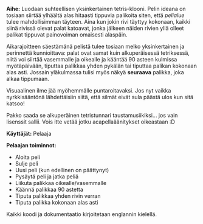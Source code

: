**Aihe:** Luodaan suhteellisen yksinkertainen tetris-klooni.
Pelin ideana on tosiaan siirtää ylhäältä alas hitaasti tippuvia palikoita siten, että *pelialue* tulee mahdollisimman täyteen.
Aina kun jokin rivi täyttyy kokonaan, kaikki siinä rivissä olevat palat katoavat, jonka jälkeen näiden rivien yllä olleet
palikat tippuvat painovoiman omaisesti alaspäin.

Aikarajoitteen säestämänä pelistä tulee tosiaan melko yksinkertainen ja perinnettä kunnioittava: palat ovat
samat kuin alkuperäisessä tetriksessä, niitä voi siirtää vasemmalle ja oikealle ja kääntää 90 asteen kulmissa myötäpäivään,
tiputtaa palikkaa yhden pykälän tai tiputtaa palikan kokonaan alas asti. Jossain yläkulmassa tulisi myös näkyä **seuraava** palikka,
joka alkaa tippumaan.

Visuaalinen ilme jää myöhemmälle puntaroitavaksi. Jos nyt vaikka nyrkkisääntönä lähdettäisiin siitä, että silmät eivät
sula päästä ulos kun sitä katsoo!

Pakko saada se alkuperäinen tetristunnari taustamusiikiksi... jos vain lisenssit sallii. Vois itte vetää jotku acapellaäänitykset oikeastaan :D

**Käyttäjät:** Pelaaja

**Pelaajan toiminnot:**
 - Aloita peli
 - Sulje peli
 - Uusi peli (kun edellinen on päättynyt)
 - Pysäytä peli ja jatka peliä
 - Liikuta palikkaa oikealle/vasemmalle
 - Käännä palikkaa 90 astetta
 - Tiputa palikkaa yhden rivin verran
 - Tiputa palikka kokonaan alas asti

Kaikki koodi ja dokumentaatio kirjoitetaan englannin kielellä.
